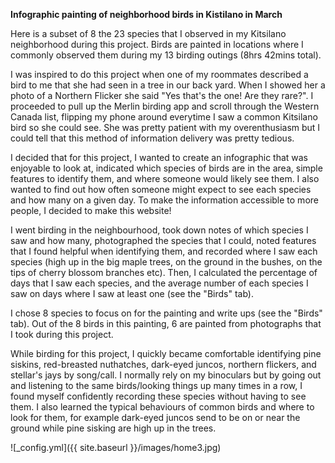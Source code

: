**Infographic painting of neighborhood birds in Kistilano in March**

Here is a subset of 8 the 23 species that I observed in my Kitsilano neighborhood during this project. Birds are painted in locations where I commonly observed them during my 13 birding outings (8hrs 42mins total). 

I was inspired to do this project when one of my roommates described a bird to me that she had seen in a tree in our back yard. When I showed her a photo of a Northern Flicker she said "Yes that's the one! Are they rare?". I proceeded to pull up the Merlin birding app and scroll through the Western Canada list, flipping my phone around everytime I saw a common Kitsilano bird so she could see. She was pretty patient with my overenthusiasm but I could tell that this method of information delivery was pretty tedious.

I decided that for this project, I wanted to create an infographic that was enjoyable to look at, indicated which species of birds are in the area, simple features to identify them, and where someone would likely see them. I also wanted to find out how often someone might expect to see each species and how many on a given day. To make the information accessible to more people, I decided to make this website!

I went birding in the neighbourhood, took down notes of which species I saw and how many, photographed the species that I could, noted features that I found helpful when identifying them, and recorded where I saw each species (high up in the big maple trees, on the ground in the bushes, on the tips of cherry blossom branches etc). Then, I calculated the percentage of days that I saw each species, and the average number of each species I saw on days where I saw at least one (see the "Birds" tab).  

I chose 8 species to focus on for the painting and write ups (see the "Birds" tab). Out of the 8 birds in this painting, 6 are painted from photographs that I took during this project. 

While birding for this project, I quickly became comfortable identifying pine siskins, red-breasted nuthatches, dark-eyed juncos, northern flickers, and stellar's jays by song/call. I normally rely on my binoculars but by going out and listening to the same birds/looking things up many times in a row, I found myself confidently recording these species without having to see them. I also learned the typical behaviours of common birds and where to look for them, for example dark-eyed juncos send to be on or near the ground while pine sisking are high up in the trees. 

![_config.yml]({{ site.baseurl }}/images/home3.jpg)
